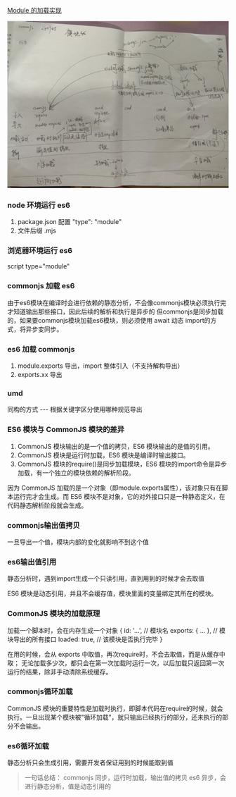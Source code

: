 [Module 的加载实现](https://es6.ruanyifeng.com/#docs/module-loader)

<img src="./image.png">

### node 环境运行 es6

1. package.json 配置 "type": "module"
2. 文件后缀 .mjs

### 浏览器环境运行 es6

script type="module"

### commonjs 加载 es6

由于es6模块在编译时会进行依赖的静态分析，不会像commonjs模块必须执行完才知道输出那些接口，因此后续的解析和执行是异步的
但commonjs是同步加载的，如果要commonjs模块加载es6模块，则必须使用 await 动态 import的方式，将异步变同步。

### es6 加载 commonjs

1. module.exports 导出，import 整体引入（不支持解构导出）
2. exports.xx 导出

### umd

同构的方式 ---  根据关键字区分使用哪种规范导出

### ES6 模块与 CommonJS 模块的差异

1. CommonJS 模块输出的是一个值的拷贝，ES6 模块输出的是值的引用。
2. CommonJS 模块是运行时加载，ES6 模块是编译时输出接口。
3. CommonJS 模块的require()是同步加载模块，ES6 模块的import命令是异步加载，有一个独立的模块依赖的解析阶段。

因为 CommonJS 加载的是一个对象（即module.exports属性），该对象只有在脚本运行完才会生成。而 ES6 模块不是对象，它的对外接口只是一种静态定义，在代码静态解析阶段就会生成。

### commonjs输出值拷贝

一旦导出一个值，模块内部的变化就影响不到这个值

### es6输出值引用

静态分析时，遇到import生成一个只读引用，直到用到的时候才会去取值

ES6 模块是动态引用，并且不会缓存值，模块里面的变量绑定其所在的模块。

### CommonJS 模块的加载原理

加载一个脚本时，会在内存生成一个对象
{
  id: '...', // 模块名
  exports: { ... }, // 模块导出的所有接口
  loaded: true, // 该模块是否执行完毕
}

在用的时候，会从 exports 中取值，再次require时，不会去取值，而是从缓存中取；
无论加载多少次，都只会在第一次加载时运行一次，以后加载只返回第一次运行的结果，除非手动清除系统缓存。

### commonjs循环加载

CommonJS 模块的重要特性是加载时执行，即脚本代码在require的时候，就会执行。一旦出现某个模块被"循环加载"，就只输出已经执行的部分，还未执行的部分不会输出。

### es6循环加载

静态分析只会生成引用，需要开发者保证用到的时候能取到值


> 一句话总结：
  commonjs 同步，运行时加载，输出值的拷贝
  es6 异步，会进行静态分析，值是动态引用的
